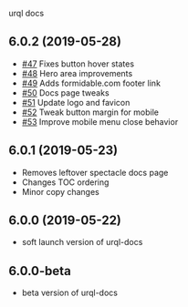 urql docs

## 6.0.2 (2019-05-28)
- [#47](https://github.com/FormidableLabs/urql-docs/pull/47) Fixes button hover states
- [#48](https://github.com/FormidableLabs/urql-docs/pull/48) Hero area improvements
- [#49](https://github.com/FormidableLabs/urql-docs/pull/49) Adds formidable.com footer link
- [#50](https://github.com/FormidableLabs/urql-docs/pull/50) Docs page tweaks
- [#51](https://github.com/FormidableLabs/urql-docs/pull/51) Update logo and favicon
- [#52](https://github.com/FormidableLabs/urql-docs/pull/52) Tweak button margin for mobile
- [#53](https://github.com/FormidableLabs/urql-docs/pull/53) Improve mobile menu close behavior

## 6.0.1 (2019-05-23)
- Removes leftover spectacle docs page
- Changes TOC ordering
- Minor copy changes

## 6.0.0 (2019-05-22)
- soft launch version of urql-docs

## 6.0.0-beta
- beta version of urql-docs